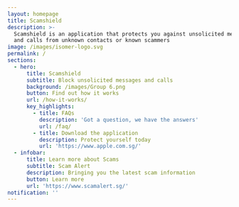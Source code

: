 ```yaml
---
layout: homepage
title: Scamshield
description: >-
  Scamshield is an application that protects you against unsolicited messages
  and calls from unknown contacts or known scammers
image: /images/isomer-logo.svg
permalink: /
sections:
  - hero:
      title: Scamshield
      subtitle: Block unsolicited messages and calls
      background: /images/Group 6.png
      button: Find out how it works
      url: /how-it-works/
      key_highlights:
        - title: FAQs
          description: 'Got a question, we have the answers'
          url: /faq/
        - title: Download the application
          description: Protect yourself today
          url: 'https://www.apple.com.sg/'
  - infobar:
      title: Learn more about Scams
      subtitle: Scam Alert
      description: Bringing you the latest scam information
      button: Learn more
      url: 'https://www.scamalert.sg/'
notification: ''
---
```

